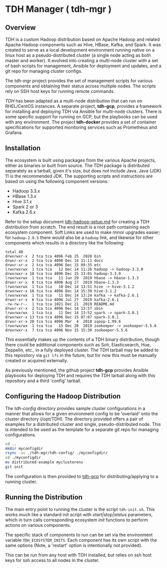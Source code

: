 TDH Manager ( tdh-mgr )
=======================

## Overview

TDH is a custom Hadoop distribution based on Apache Hadoop and related
Apache Hadoop components such as Hive, HBase, Kafka, and Spark. It was
created to serve as a local development environment running native on a 
linux host as a pseudo-distributed cluster (a single node acting as both 
master and worker).  It evolved into creating a multi-node cluster with a 
set of bash scripts for management, Ansible for deployment and updates, 
and a git repo for managing cluster configs.

The *tdh-mgr* project provides the set of management scripts for various
components and obtaining their status across multiple nodes. The scripts
rely on SSH host keys for running remote commands.

*TDH* has been adapted as a multi-node distribution that can run on
RHEL/CentOS instances.  A separate project, **tdh-gcp**, provides a 
framework for installing and deploying TDH via Ansible for multi-node 
clusters. There is some specific support for running on GCP, but the 
playbooks can be used with any environment. The project **tdh-docker** 
provides a set of container specifications for supported monitoring 
services such as Prometheus and Grafana.

## Installation

The ecosystem is built using packages from the various Apache projects,
either as binaries or built from source. The TDH package is distributed
separately as a tarball, given it's size, but does not include Java. 
Java (JDK) 11 is the recommended JDK.  The supporting scripts and 
instructions are based on using the following component versions:

- Hadoop 3.3.x
- HBase  1.3.x
- Hive   3.1.x
- Spark 2 or 3
- Kafka  2.6.x


Refer to the setup document [tdh-hadoop-setup.md](docs/tdh-hadoop-setup.md) 
for creating a TDH distribution from scratch. The end result is a root path 
containing each ecosystem component.  Soft Links are used to make minor upgrades 
easier; for `hadoop-2.8.5` there would also be a `hadoop` link, and likewise 
for other components which results in a directory like the following:
```
total 48
drwxrwxr-x  2 tca tca 4096 Feb 25  2020 bin
drwxr-xr-x  2 tca tca 4096 Dec 14 11:11 docs
drwxr-xr-x  2 tca tca 4096 Dec 15 09:35 etc
lrwxrwxrwx  1 tca tca   12 Dec 14 11:26 hadoop -> hadoop-3.3.0
drwxrwxr-x 10 tca tca 4096 Dec 15 13:01 hadoop-3.3.0
lrwxrwxrwx  1 tca tca   11 Jun 29  2019 hbase -> hbase-1.3.3
drwxr-xr-x  8 tca tca 4096 Aug 27  2019 hbase-1.3.3
lrwxrwxrwx  1 tca tca   10 Dec 14 13:51 hive -> hive-3.1.2
drwxrwxr-x 10 tca tca 4096 Dec 14 15:39 hive-3.1.2
lrwxrwxrwx  1 tca tca   11 Dec 14 13:24 kafka -> kafka-2.6.1
drwxr-xr-x  6 tca tca 4096 Jul 27  2019 kafka-2.6.1
-rw-rw-r--  1 tca tca 1021 Dec 21  2019 README.md
drwxr-xr-x  2 tca tca 4096 Dec 14 13:57 sbin
lrwxrwxrwx  1 tca tca   11 Dec 14 13:52 spark -> spark-3.0.1
drwxrwxr-x 13 tca tca 4096 Dec 15 07:07 spark-3.0.1
drwxr-xr-x 20 tca tca 4096 Mar  4  2018 sqoop-1.99.6
lrwxrwxrwx  1 tca tca   15 Dec 20  2019 zookeeper -> zookeeper-5.5.6
drwxrwxr-x  7 tca tca 4096 Nov 15 15:30 zookeeper-5.5.6
```

This essentially makes up the contents of a TDH binary distribution, though 
there could be additional components such as Solr, Elasticsearch, Hue, 
Zeppelin, etc., in a fully deployed cluster. The TDH tarball may be added 
to this repository via `git lfs` in the future, but for now this must be 
manually created or acquired externally.

As previously mentioned, the github project **tdh-gcp** provides Ansible
playbooks for deploying TDH and requires the TDH tarball along with this 
repository and a third 'config' tarball.


## Configuring the Hadoop Distribution

The *tdh-config* directory provides sample cluster configurations in a 
manner that allows for a given environment config to be 'overlaid' onto the 
cluster directory (/opt/TDH). The directory provided offers a pair of 
examples for a distributed cluster and single, pseudo-distributed node. 
This is intended to be used as the template for a separate git repo for
managing configurations.
```bash
cd ..
mkdir myconfigdir
rsync -av ./tdh-mgr/tdh-config/ ./myconfigdir/
cd ./myconfigdir
mv distributed-example myclusterenv
git init
```

The configuration is then provided to [tdh-gcp](https://github.com/tcarland/tdh-gcp) 
for distributing/applying to a running cluster.


## Running the Distribution

The main entry point to running the cluster is the script `tdh-init.sh`.
This works much like a standard init script with *start|stop|status* parameters,
which in turn calls corresponding ecosystem *init* functions to perform actions
on various components.  

The specific stack of components to run can be set via the environment
variable `TDH_ECOSYSTEM_INITS`. Each component has its own script with the
same options (Note, a 'restart' option is intentionally not provided).

This can be run from any host with TDH installed, but relies on ssh host 
keys for ssh access to all nodes in the cluster.
